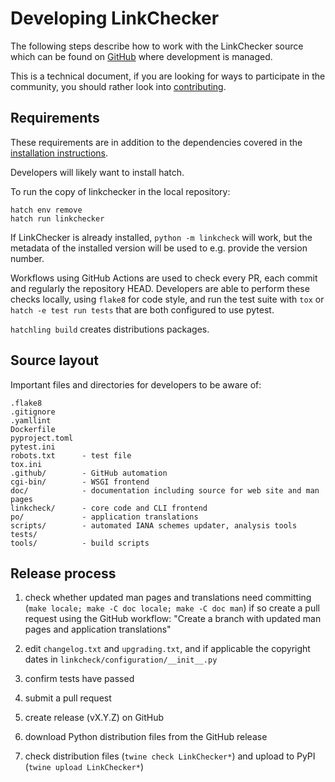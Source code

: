 Developing LinkChecker
======================

The following steps describe how to work with the LinkChecker source which can
be found on [GitHub](https://github.com/linkchecker/linkchecker/) where
development is managed.

This is a technical document, if you are looking for ways to
participate in the community, you should rather look into
[contributing](../CONTRIBUTING.rst).

Requirements
------------

These requirements are in addition to the dependencies covered in the
[installation instructions](install.txt).

Developers will likely want to install hatch.

To run the copy of linkchecker in the local repository:

    hatch env remove
    hatch run linkchecker

If LinkChecker is already installed, `python -m linkcheck` will work, but the
metadata of the installed version will be used to e.g. provide the version number.

Workflows using GitHub Actions are used to check every PR, each commit and
regularly the repository HEAD. Developers are able to perform these checks
locally, using `flake8` for code style, and run the test suite with `tox` or
`hatch -e test run tests` that are both configured to use pytest.

`hatchling build` creates distributions packages.

Source layout
-------------

Important files and directories for developers to be aware of:

    .flake8
    .gitignore
    .yamllint
    Dockerfile
    pyproject.toml
    pytest.ini
    robots.txt      - test file
    tox.ini
    .github/        - GitHub automation
    cgi-bin/        - WSGI frontend
    doc/            - documentation including source for web site and man pages
    linkcheck/      - core code and CLI frontend
    po/             - application translations
    scripts/        - automated IANA schemes updater, analysis tools
    tests/
    tools/          - build scripts

Release process
---------------

1. check whether updated man pages and translations need committing
   (`make locale; make -C doc locale; make -C doc man`)
   if so create a pull request using the GitHub workflow:
   "Create a branch with updated man pages and application translations"

2. edit `changelog.txt` and `upgrading.txt`, and if applicable the
   copyright dates in `linkcheck/configuration/__init__.py`

3. confirm tests have passed

4. submit a pull request

5. create release (vX.Y.Z) on GitHub

6. download Python distribution files from the GitHub release

7. check distribution files (`twine check LinkChecker*`) and upload to PyPI (`twine upload LinkChecker*`)
